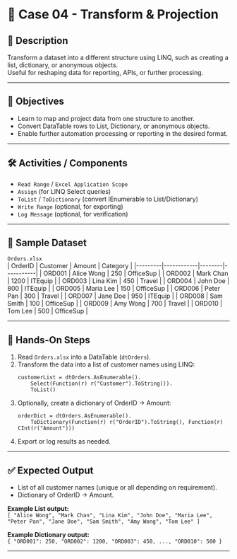 # 📂 Case 04 - Transform & Projection

## 📄 Description
Transform a dataset into a different structure using LINQ, such as creating a list, dictionary, or anonymous objects.  
Useful for reshaping data for reporting, APIs, or further processing.

---

## 🎯 Objectives
- Learn to map and project data from one structure to another.  
- Convert DataTable rows to List, Dictionary, or anonymous objects.  
- Enable further automation processing or reporting in the desired format.

---

## 🛠️ Activities / Components
- `Read Range` / `Excel Application Scope`  
- `Assign` (for LINQ Select queries)  
- `ToList` / `ToDictionary` (convert IEnumerable to List/Dictionary)  
- `Write Range` (optional, for exporting)  
- `Log Message` (optional, for verification)

---

## 📂 Sample Dataset
`Orders.xlsx`  
  | OrderID | Customer   | Amount | Category  |
  |---------|------------|--------|-----------|
  | ORD001  | Alice Wong | 250    | OfficeSup |
  | ORD002  | Mark Chan  | 1200   | ITEquip   |
  | ORD003  | Lina Kim   | 450    | Travel    |
  | ORD004  | John Doe   | 800    | ITEquip   |
  | ORD005  | Maria Lee  | 150    | OfficeSup |
  | ORD006  | Peter Pan  | 300    | Travel    |
  | ORD007  | Jane Doe   | 950    | ITEquip   |
  | ORD008  | Sam Smith  | 100    | OfficeSup |
  | ORD009  | Amy Wong   | 700    | Travel    |
  | ORD010  | Tom Lee    | 500    | OfficeSup |

---

## 🚀 Hands-On Steps
1. Read `Orders.xlsx` into a DataTable (`dtOrders`).  
2. Transform the data into a list of customer names using LINQ:  
   ```vbnet
   customerList = dtOrders.AsEnumerable().
       Select(Function(r) r("Customer").ToString()).
       ToList()
   ```
3. Optionally, create a dictionary of OrderID → Amount:
   ```vbnet
   orderDict = dtOrders.AsEnumerable().
       ToDictionary(Function(r) r("OrderID").ToString(), Function(r) CInt(r("Amount")))
   ```
4. Export or log results as needed.

---

## ✅ Expected Output
- List of all customer names (unique or all depending on requirement).
- Dictionary of OrderID → Amount.

**Example List output:**
<br>`[ "Alice Wong", "Mark Chan", "Lina Kim", "John Doe", "Maria Lee", "Peter Pan", "Jane Doe", "Sam Smith", "Amy Wong", "Tom Lee" ]`

**Example Dictionary output:**
<br>`{ "ORD001": 250, "ORD002": 1200, "ORD003": 450, ..., "ORD010": 500 }`

---

